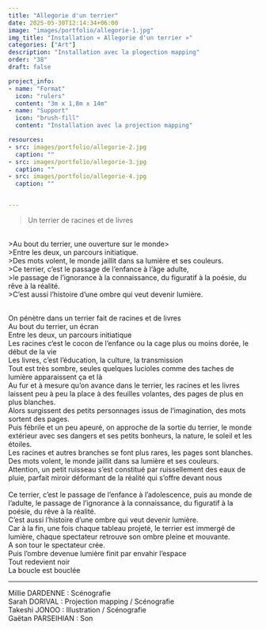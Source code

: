 ```yaml
---
title: "Allegorie d'un terrier"
date: 2025-05-30T12:14:34+06:00
image: "images/portfolio/allegorie-1.jpg"
img_title: "Installation « Allegorie d'un terrier »"
categories: ["Art"]
description: "Installation avec la plogection mapping"
order: "38"
draft: false

project_info:
- name: "Format"
  icon: "rulers"
  content: "3m x 1,8m x 14m"
- name: "Support"
  icon: "brush-fill"
  content: "Installation avec la projection mapping"

resources:
- src: images/portfolio/allegorie-2.jpg
  caption: ""
- src: images/portfolio/allegorie-3.jpg
  caption: ""
- src: images/portfolio/allegorie-4.jpg
  caption: ""


---
```


>Un terrier de racines et de livres
<br>
>Au bout du terrier, une ouverture sur le monde>
<br>
>Entre les deux, un parcours initiatique.
<br>
>Des mots volent, le monde jaillit dans sa lumière et ses couleurs.
<br>
>Ce terrier, c’est le passage de l’enfance à l’âge adulte,
<br>
>le passage de l’ignorance à la connaissance, du figuratif à la poésie, du rêve à la réalité.
<br>
>C’est aussi l’histoire d’une ombre qui veut devenir lumière.
<br>
<br>

On pénètre dans un terrier fait de racines et de livres<br>
Au bout du terrier, un écran<br>
Entre les deux, un parcours initiatique<br>
Les racines c’est le cocon de l’enfance ou la cage plus ou moins dorée, le début de la vie<br>
Les livres, c’est l’éducation, la culture, la transmission<br>
Tout est très sombre, seules quelques lucioles comme des taches de lumière apparaissent ça et là<br>
Au fur et à mesure qu’on avance dans le terrier, les racines et les livres<br> laissent peu à peu la place à des feuilles volantes, des pages de plus en plus blanches.<br>
Alors surgissent des petits personnages issus de l’imagination, des mots sortent des pages.<br>
Puis fébrile et un peu apeuré, on approche de la sortie du terrier, le monde extérieur avec ses dangers et ses petits bonheurs, la nature, le soleil et les étoiles.<br>
Les racines et autres branches se font plus rares, les pages sont blanches.<br>
Des mots volent, le monde jaillit dans sa lumière et ses couleurs.<br>
Attention, un petit ruisseau s’est constitué par ruissellement des eaux de pluie, parfait miroir déformant de la réalité qui s’offre devant nous<br>
<br>
Ce terrier, c’est le passage de l’enfance à l’adolescence, puis au monde de l’adulte, le passage de l’ignorance à la connaissance, du figuratif à la poésie, du rêve à la réalité.<br>
C’est aussi l’histoire d’une ombre qui veut devenir lumière.<br>
Car à la fin, une fois chaque tableau projeté, le terrier est immergé de lumière, chaque spectateur retrouve son ombre pleine et mouvante.<br>
A son tour le spectateur crée.<br>
Puis l’ombre devenue lumière finit par envahir l’espace<br>
Tout redevient noir<br>
La boucle est bouclée<br>

---

Millie DARDENNE : Scénografie<br>
Sarah DORIVAL : Projection mapping / Scénografie<br>
Takeshi JONOO : Illustration / Scénografie<br>
Gaëtan PARSEIHIAN : Son<br>

